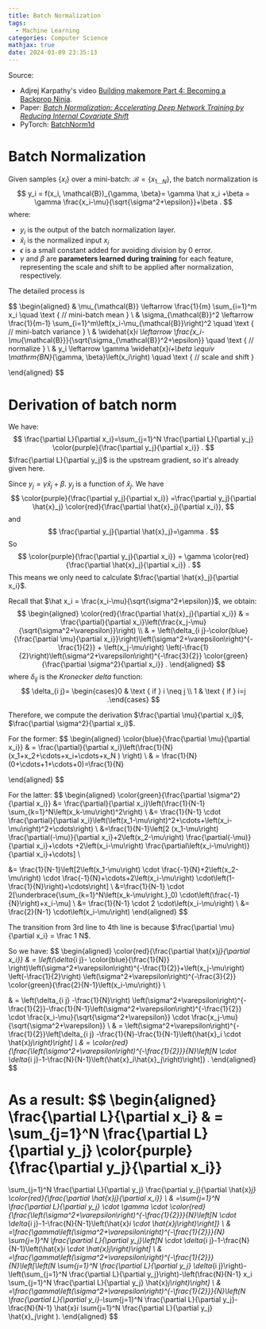 ```yaml
---
title: Batch Normalization
tags:
  - Machine Learning
categories: Computer Science
mathjax: true
date: 2024-03-09 23:35:13
---
```



Source:

* Adjrej Karpathy's video [Building makemore Part 4: Becoming a Backprop Ninja](https://www.youtube.com/watch?v=q8SA3rM6ckI&list=PLAqhIrjkxbuWI23v9cThsA9GvCAUhRvKZ&index=5&t=5798s).
* Paper: *[Batch Normalization: Accelerating Deep Network Training by
  Reducing Internal Covariate Shift](https://arxiv.org/pdf/1502.03167.pdf)*
* PyTorch: [BatchNorm1d](https://pytorch.org/docs/stable/generated/torch.nn.BatchNorm1d.html#torch.nn.BatchNorm1d)

<!--more-->

# Batch Normalization

Given samples $\{x_i\}$ over a mini-batch: $\mathcal{B}=\left\{x_{1 \ldots N}\right\}$, the batch normalization is
$$
y_i = f(x_i, \mathcal{B})_{\gamma, \beta}=
\gamma \hat x_i +\beta = 
\gamma \frac{x_i-\mu}{\sqrt{\sigma^2+\epsilon}}+\beta .
$$
where:

- $y_i$ is the output of the batch normalization layer.
- $\hat x_i$ is the normalized input $x_i$
- $\epsilon$ is a small constant added for avoiding division by 0 error.
- $\gamma$ and $\beta$ are **parameters learned during training** for each feature, representing the scale and shift to be applied after normalization, respectively.

The detailed process is

$$
\begin{aligned} 
& \mu_{\mathcal{B}} \leftarrow \frac{1}{m} \sum_{i=1}^m x_i \quad \text { // mini-batch mean } 
\\ 
& \sigma_{\mathcal{B}}^2 \leftarrow \frac{1}{m-1} \sum_{i=1}^m\left(x_i-\mu_{\mathcal{B}}\right)^2 \quad \text { // mini-batch variance } 
\\ 
& \widehat{x}_i \leftarrow \frac{x_i-\mu_{\mathcal{B}}}{\sqrt{\sigma_{\mathcal{B}}^2+\epsilon}} \quad \text { // normalize } 
\\
& y_i \leftarrow \gamma \widehat{x}_i+\beta \equiv \mathrm{BN}_{\gamma, \beta}\left(x_i\right) \quad \text { // scale and shift } 

\end{aligned}
$$


# Derivation of batch norm

We have:
$$
\frac{\partial L}{\partial x_i}=\sum_{j=1}^N \frac{\partial L}{\partial y_j} \color{purple}{\frac{\partial y_j}{\partial x_i}} .
$$
$\frac{\partial L}{\partial y_j}$ is the upstream gradient, so it's already given here. 

Since $y_j = \gamma \hat x_j +\beta$. $y_j$ is a function of $\hat x_j$. We have
$$
\color{purple}{\frac{\partial y_j}{\partial x_i}} =\frac{\partial y_j}{\partial \hat{x}_j} \color{red}{\frac{\partial \hat{x}_j}{\partial x_i}},
$$
and
$$
\frac{\partial y_j}{\partial \hat{x}_j}=\gamma .
$$
So
$$
\color{purple}{\frac{\partial y_j}{\partial x_i}} = \gamma \color{red}{\frac{\partial \hat{x}_j}{\partial x_i}} .
$$
This means we only need to calculate $\frac{\partial \hat{x}_j}{\partial x_i}$. 



Recall that $\hat x_i = \frac{x_i-\mu}{\sqrt{\sigma^2+\epsilon}}$, we obtain:
$$
\begin{aligned} 
\color{red}{\frac{\partial \hat{x}_j}{\partial x_i}}
& = 
\frac{\partial}{\partial x_i}\left(\frac{x_j-\mu}{\sqrt{\sigma^2+\varepsilon}}\right) 
\\
& = 
\left(\delta_{i j}-\color{blue}{\frac{\partial \mu}{\partial x_i}}\right)\left(\sigma^2+\varepsilon\right)^{-\frac{1}{2}}
+
\left(x_j-\mu\right) \left(-\frac{1}{2}\right)\left(\sigma^2+\varepsilon\right)^{-\frac{3}{2}}  \color{green}{\frac{\partial \sigma^2}{\partial x_i}} .
\end{aligned}
$$
where $\delta_{i j}$ is the *Kronecker delta* function:
$$
\delta_{i j}= \begin{cases}0 & \text { if } i \neq j \\ 1 & \text { if } i=j .\end{cases}
$$


Therefore, we compute the derivation $\frac{\partial \mu}{\partial x_i}$, $\frac{\partial \sigma^2}{\partial x_i}$.

For the former:
$$
\begin{aligned} 
\color{blue}{\frac{\partial \mu}{\partial x_i}} 
& =
\frac{\partial}{\partial x_i}\left(\frac{1}{N} (x_1+x_2+\cdots+x_i+\cdots+x_N ) \right) 
\\
& =
\frac{1}{N}(0+\cdots+1+\cdots+0)=\frac{1}{N}

\end{aligned}
$$


For the latter:
$$
\begin{aligned}
\color{green}{\frac{\partial \sigma^2}{\partial x_i}}
&= \frac{\partial}{\partial x_i}\left(\frac{1}{N-1} \sum_{k=1}^N\left(x_k-\mu\right)^2\right) \\
&= \frac{1}{N-1} \cdot \frac{\partial}{\partial x_i}\left(\left(x_1-\mu\right)^2+\cdots+\left(x_i-\mu\right)^2+\cdots\right) \\
&=\frac{1}{N-1}\left[2 (x_1-\mu\right) \frac{\partial(-\mu)}{\partial x_i}+2\left(x_2-\mu\right) \frac{\partial(-\mu)}{\partial x_i}+\cdots +2\left(x_i-\mu\right) \frac{\partial\left(x_i-\mu\right)}{\partial x_i}+\cdots] \\

&= \frac{1}{N-1}\left[2\left(x_1-\mu\right) \cdot \frac{-1}{N}+2\left(x_2-\mu\right) \cdot \frac{-1}{N}+\cdots+2\left(x_i-\mu\right) \cdot\left(1-\frac{1}{N}\right)+\cdots\right] \\
&=\frac{1}{N-1} \cdot 2[\underbrace{\sum_{k=1}^N\left(x_k-\mu\right.}_0) \cdot\left(\frac{-1}{N}\right)+x_i-\mu] \\
&= \frac{1}{N-1} \cdot 2 \cdot\left(x_i-\mu\right) \\
&= \frac{2}{N-1} \cdot\left(x_i-\mu\right)
\end{aligned}
$$


The transition from 3rd line to 4th line is because $\frac{\partial \mu}{\partial x_i} = \frac 1 N$.



So we have:
$$
\begin{aligned}
\color{red}{\frac{\partial \hat{x}_j}{\partial x_i}}
& =
\left(\delta_{i j}- \color{blue}{\frac{1}{N}} \right)\left(\sigma^2+\varepsilon\right)^{-\frac{1}{2}}+\left(x_j-\mu\right) \left(-\frac{1}{2}\right) \left(\sigma^2+\varepsilon\right)^{-\frac{3}{2}} \color{green}{\frac{2}{N-1}\left(x_i-\mu\right)} \\

& =
\left(\delta_{i j} -\frac{1}{N}\right) \left(\sigma^2+\varepsilon\right)^{-\frac{1}{2}}-\frac{1}{N-1}\left(\sigma^2+\varepsilon\right)^{-\frac{1}{2}} \cdot \frac{x_i-\mu}{\sqrt{\sigma^2+\varepsilon}} \cdot \frac{x_j-\mu}{\sqrt{\sigma^2+\varepsilon}} \\
& =
\left(\sigma^2+\varepsilon\right)^{-\frac{1}{2}}\left[\delta_{i j} -\frac{1}{N}-\frac{1}{N-1}\left(\hat{x}_i \cdot \hat{x}_j\right)\right] \\
& =
\color{red}{\frac{\left(\sigma^2+\varepsilon\right)^{-\frac{1}{2}}}{N}\left[N \cdot \delta_{i j}-1-\frac{N}{N-1}\left(\hat{x}_i\hat{x}_j\right)\right]} .
\end{aligned}
$$


As a result:
$$
\begin{aligned}
\frac{\partial L}{\partial x_i} 
& =
\sum_{j=1}^N \frac{\partial L}{\partial y_j} \color{purple}{\frac{\partial y_j}{\partial x_i}}
=
\sum_{j=1}^N \frac{\partial L}{\partial y_j} \frac{\partial y_j}{\partial \hat{x}_j} \color{red}{\frac{\partial \hat{x}_j}{\partial x_i}} 
\\
& =\sum_{j=1}^N \frac{\partial L}{\partial y_j} \cdot \gamma \cdot \color{red} {\frac{\left(\sigma^2+\varepsilon\right)^{-\frac{1}{2}}}{N}\left[N \cdot \delta_{i j}-1-\frac{N}{N-1}\left(\hat{x}_i \cdot \hat{x}_j\right)\right]} \\
& =\frac{\gamma\left(\sigma^2+\varepsilon\right)^{-\frac{1}{2}}}{N} \sum_{j=1}^N \frac{\partial L}{\partial y_j}\left[N \cdot \delta_{i j}-1-\frac{N}{N-1}\left(\hat{x}_i \cdot \hat{x}_j\right)\right] \\
& =\frac{\gamma\left(\sigma^2+\varepsilon\right)^{-\frac{1}{2}}}{N}\left[\left(N \sum_{j=1}^N \frac{\partial L}{\partial y_j} \delta_{i j}\right)-\left(\sum_{j=1}^N \frac{\partial L}{\partial y_j}\right)-\left(\frac{N}{N-1} x_i \sum_{j=1}^N \frac{\partial L}{\partial y_j} \hat{x}_j\right)\right] \\
& =\frac{\gamma\left(\sigma^2+\varepsilon\right)^{-\frac{1}{2}}}{N}\left(N  \frac{\partial L}{\partial y_i}-\sum_{j=1}^N \frac{\partial L}{\partial y_j}-\frac{N}{N-1} \hat{x}_i \sum_{j=1}^N \frac{\partial L}{\partial y_j} \hat{x}_j\right ).
\end{aligned}
$$






